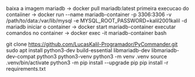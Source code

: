 baixa a imagem mariadb -> docker pull mariadb:latest
primeira execucao do contaiiner -> docker run --name mariadb-container -p 3306:3306 -v /path/to/data:/var/lib/mysql -e MYSQL_ROOT_PASSWORD=kalil2001kalil -d mariadb
iniciar o container -> docker start mariadb-container
executar comandos no container -> docker exec -it mariadb-container bash


git clone https://github.com/LucasKalil-Programador/PyCommander.git
sudo apt install python3-dev build-essential libmariadb-dev libmariadb-dev-compat python3 python3-venv
python3 -m venv .venv
source .venv/bin/activate
python3 -m pip install --upgrade pip
pip install -r requirements.txt

